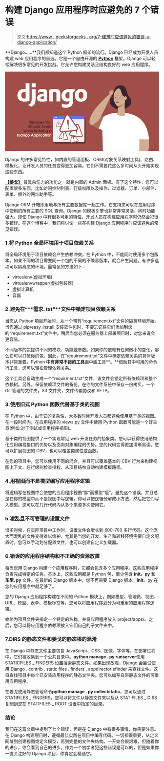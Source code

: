 # 构建 Django 应用程序时应避免的 7 个错误

> 原文:[https://www . geeksforgeeks . org/7-建筑时应该避免的错误-a-django-application/](https://www.geeksforgeeks.org/7-mistakes-you-should-avoid-while-building-a-django-application/)

**Django……**我们都知道这个 Python 框架的流行。Django 已经成为开发人员构建 web 应用程序的首选。它是一个自由开源的 [**Python**](https://www.geeksforgeeks.org/python-programming-language/) 框架。Django 可以轻松解决很多常见的开发挑战。它允许您构建灵活且结构良好的 web 应用程序。

![7-Mistakes-You-Should-Avoid-While-Building-a-Django-Application](img/e70246ae8daffc77e9c45036dd2ff57b.png)

Django 的许多常见特性，如内置的管理面板、ORM(对象关系映射工具)、路由、模板化，让开发人员的任务变得更加容易。它们不需要花这么多时间从头开始实现这些东西。

[**【姜戈】**](https://www.geeksforgeeks.org/django-tutorial/) 最具杀伤力的功能之一就是内置的 Admin 面板。有了这个特性，您可以配置很多东西，比如访问控制列表、行级权限以及操作、过滤器、订单、小部件、表单、额外的网址助手等。

Django ORM 开箱即用地与所有主要数据库一起工作。它支持您可以在应用程序中使用的所有主要的 SQL 查询。Django 的模板引擎也非常非常灵活，同时功能强大。即使 Django 中有很多可用的特性，开发人员在构建应用程序时仍然会犯很多错误。在这个博客中，我们将讨论一些在构建 Django 应用程序时应该避免的常见错误。

### 1.将 Python 全局环境用于项目依赖关系

将全局环境用于项目依赖会产生依赖冲突。在 Python 中，不能同时使用多个包版本。如果不同的项目需要同一个包的不同的不兼容版本，就会产生问题。有许多选项可以隔离您的环境。最常见的方法如下…

*   virtualenv(虚拟环境)
*   virtualenvwrapper(虚拟包装器)
*   虚拟计算机
*   容器

### 2.避免在“**需求. txt”**文件中锁定项目依赖关系

当您从 Python 项目开始时，从一个带有“requirement.txt”文件的隔离环境开始。当您通过 pip/easy_install 安装软件包时，不要忘记将它们添加到您的“requirement.txt”文件中。稍后当您必须在服务器上部署项目时，对您来说会更容易。

不同版本的包提供不同的模块、功能或参数。如果你的依赖有任何微小的变化，那么它可以打破你的包。因此，在“requirement.txt”文件中确定依赖关系的具体版本非常重要。Python **中有非常不错的工具**画中画工具**。**借助其中可用的命令行工具，您可以轻松管理依赖关系。

这个工具会自动生成一个“requirment.txt”文件，该文件会锁定所有依赖项和整个依赖树。另外，保留依赖项文件的备份。在你的文件系统中保存一份拷贝，一个 Git 管理的文件夹，S3 文件夹，文件传输协议和 SFTP。

### 3.使用旧式 Python 函数代替基于类的视图

在 Python 中，由于它的复杂性，大多数时候开发人员都避免使用基于类的视图。在一段时间内，在应用程序的 views.py 文件中使用 Python 函数可能是一个好主意(例如:对于测试或实用程序视图)。

基于类的视图提供了一个实现常见 web 开发任务的抽象类。您可以获得使用结构化应用编程接口的优势以及面向对象编程的优势。您的代码变得更加清晰易读。您可以扩展视图的 CBV，也可以覆盖类属性或函数。

在您的项目中，您可以使用不同的混合，并且可以覆盖基本的 CBV 行为来构建视图上下文、在行级别检查授权、从项目结构自动构建模板路径。

### 4.用视图而不是模型编写应用程序逻辑

将逻辑写在视图中会使您的应用程序视图“胖”而模型“瘦”。避免这个错误，并且总是在你的模型中而不是视图中写逻辑。你可以把逻辑分解成小方法，然后把它们写入模型。您可以在几行代码内从多个来源多次使用它。

### 5.凌乱且不可管理的设置文件

很多时候，在实际项目中工作时，设置文件会增长到 600-700 多行代码。这个庞大而混乱的文件变得难以维护，尤其是当您的开发、生产和转移环境需要自定义配置时。您可以手动划分配置文件，也可以创建自定义加载器。

### 6.错误的应用程序结构和不正确的资源放置

每当您用 Django 构建一个应用程序时，它都会包含多个应用程序。这些应用程序负责完成特定的任务。基本上，这些应用都是 Python 包，至少包含 **__init__。py** 和**车型. py** 文件。在最新的 Django 版本中，您不再需要 Django 版本。__init__。py 在您的应用程序中就足够了。

您的 Django 应用程序构建在不同的 Python 模块上，例如模型、管理员、视图、URL、模型、表单、模板标签等。您可以将应用程序划分为可重用的应用程序逻辑。

始终为项目文件夹指定一个特定的名称，并将应用程序放入 project/apps/。之后，您可以将应用程序依赖项放入它们自己的子文件夹中。

### 7.DIRS 的静态文件和姜戈的静态根的混淆

在 Django 中静态文件主要包含 JavaScript、CSS、图像、字体等。在部署过程中，它们被收集到一个公共目录中。**python manage . py runserver**使用 STATICFILES _ FINDERS 设置搜索静态文件。如果出现故障，Django 会尝试使用 Django . contrib . static files . finders . appdirectoriefinder 来查找文件。这将查找项目中每个已安装应用程序的静态文件夹。您可以编写自带静态文件的可重用应用程序。

在姜戈使用静态管理命令**python manage . py collectstatic**，您可以通过STATIFILES _ FINDERS，您可以将文件从静态文件夹以及从 STATIFILES _ DIRS 复制到您在 STATIFILES _ ROOT 设置中指定的目录。

### 结论

我们在这篇文章中提到了七个错误，但是在 Django 中有很多事情，你需要注意。在 Django 构建项目时，遵循最佳实践在项目中编写代码。一切都很重要，从定义网址到创建视图或定义模型，再到完整的文件夹结构。一开始会很艰难，但随着你的进步，你会看到自己的进步。作为一个初学者犯这些错误是可以的，但是如果你一直关注好的 Django 项目，你肯定会精通它。